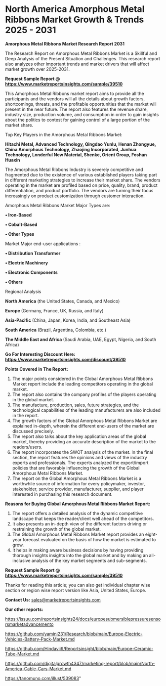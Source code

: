 # North America Amorphous Metal Ribbons Market Growth & Trends 2025 - 2031

<strong>Amorphous Metal Ribbons Market Research Report 2031</strong>

The Research Report on Amorphous Metal Ribbons Market is a Skillful and Deep Analysis of the Present Situation and Challenges. This research report also analyzes other important trends and market drivers that will affect market growth over 2025-2031.

<strong>Request Sample Report @ <a href=https://www.marketreportsinsights.com/sample/39510>https://www.marketreportsinsights.com/sample/39510</a></strong>

This Amorphous Metal Ribbons market report aims to provide all the participants and the vendors will all the details about growth factors, shortcomings, threats, and the profitable opportunities that the market will present in the near future. The report also features the revenue share, industry size, production volume, and consumption in order to gain insights about the politics to contest for gaining control of a large portion of the market share.

Top Key Players in the Amorphous Metal Ribbons Market:

<strong>Hitachi Metal, Advanced Technology, Qingdao Yunlu, Henan Zhongyue, China Amorphous Technology, Zhaojing Incorporated, Junhua Technology, Londerful New Material, Shenke, Orient Group, Foshan Huaxin</strong>

The Amorphous Metal Ribbons Industry is severely competitive and fragmented due to the existence of various established players taking part in different marketing strategies to increase their market share. The vendors operating in the market are profiled based on price, quality, brand, product differentiation, and product portfolio. The vendors are turning their focus increasingly on product customization through customer interaction.

Amorphous Metal Ribbons Market Major Types are:

<strong>•  Iron-Based

•  Cobalt-Based

•  Other Types</strong>

Market Major end-user applications :

<strong>•  Distribution Transformer

•  Electric Machinery

•  Electronic Components

•  Others</strong>

Regional Analysis

</u><strong><b>North America</b></strong> (the United States, Canada, and Mexico)

<strong><b>Europe </b></strong>(Germany, France, UK, Russia, and Italy)

<strong><b>Asia-Pacific</b></strong> (China, Japan, Korea, India, and Southeast Asia)

<strong><b>South America</b></strong> (Brazil, Argentina, Colombia, etc.)

<strong><b>The Middle East and Africa</b></strong> (Saudi Arabia, UAE, Egypt, Nigeria, and South Africa)

<strong>Go For Interesting Discount Here: <a href=https://www.marketreportsinsights.com/discount/39510>https://www.marketreportsinsights.com/discount/39510</a></strong>

<strong>Points Covered in The Report:</strong>
<ol>
  <li>The major points considered in the Global Amorphous Metal Ribbons Market report include the leading competitors operating in the global market.</li>
  <li>The report also contains the company profiles of the players operating in the global market.</li>
  <li>The manufacture, production, sales, future strategies, and the technological capabilities of the leading manufacturers are also included in the report.</li>
  <li>The growth factors of the Global Amorphous Metal Ribbons Market are explained in-depth, wherein the different end-users of the market are discussed precisely.</li>
  <li>The report also talks about the key application areas of the global market, thereby providing an accurate description of the market to the readers/users.</li>
  <li>The report incorporates the SWOT analysis of the market. In the final section, the report features the opinions and views of the industry experts and professionals. The experts analyzed the export/import policies that are favorably influencing the growth of the Global Amorphous Metal Ribbons Market.</li>
  <li>The report on the Global Amorphous Metal Ribbons Market is a worthwhile source of information for every policymaker, investor, stakeholder, service provider, manufacturer, supplier, and player interested in purchasing this research document.</li>
</ol>
<strong>Reasons for Buying Global Amorphous Metal Ribbons Market Report:</strong>

<ol>
  <li>The report offers a detailed analysis of the dynamic competitive landscape that keeps the reader/client well ahead of the competitors.</li>
  <li>It also presents an in-depth view of the different factors driving or restraining the growth of the global market.</li>
  <li>The Global Amorphous Metal Ribbons Market report provides an eight-year forecast evaluated on the basis of how the market is estimated to grow.</li>
  <li>It helps in making aware business decisions by having providing thorough insights insights into the global market and by making an all-inclusive analysis of the key market segments and sub-segments.</li>
</ol>
<strong>Request Sample Report @ <a href=https://www.marketreportsinsights.com/sample/39510>https://www.marketreportsinsights.com/sample/39510</a></strong>


Thanks for reading this article; you can also get individual chapter wise section or region wise report version like Asia, United States, Europe.

<strong>Contact Us:</strong>
sales@marketreportsinsights.com

<strong>Our other reports:</strong>

<a href=https://issuu.com/reportsinsights24/docs/europesubmersiblepressuresensorsmarketadvancemento>https://issuu.com/reportsinsights24/docs/europesubmersiblepressuresensorsmarketadvancemento</a>

<a href=https://github.com/yamini231/Research/blob/main/Europe-Electric-Vehicles-Battery-Pack-Market.md>https://github.com/yamini231/Research/blob/main/Europe-Electric-Vehicles-Battery-Pack-Market.md</a>

<a href=https://github.com/Hindavii9/Reportsinsight/blob/main/Europe-Ceramic-Tube-Market.md>https://github.com/Hindavii9/Reportsinsight/blob/main/Europe-Ceramic-Tube-Market.md</a>

<a href=https://github.com/digitalgrowth4347/marketing-report/blob/main/North-America-Cable-Cars-Market.md>https://github.com/digitalgrowth4347/marketing-report/blob/main/North-America-Cable-Cars-Market.md</a>

<a href=https://tanomuno.com/illust/539083>https://tanomuno.com/illust/539083</a>"
